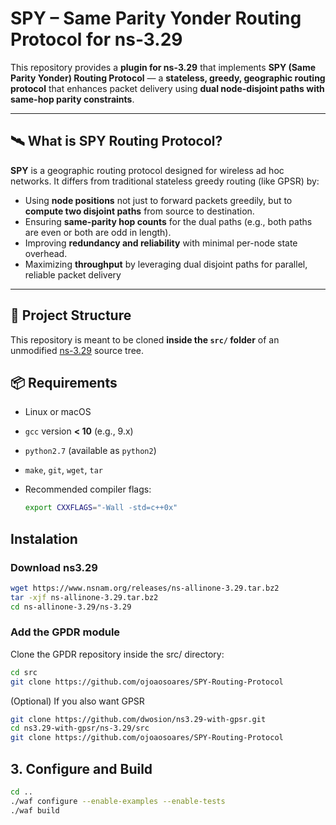 # SPY – Same Parity Yonder Routing Protocol for ns-3.29

This repository provides a **plugin for ns-3.29** that implements **SPY (Same Parity Yonder) Routing Protocol** — a **stateless, greedy, geographic routing protocol** that enhances packet delivery using **dual node-disjoint paths with same-hop parity constraints**.

---

## 🛰️ What is SPY Routing Protocol?

**SPY** is a geographic routing protocol designed for wireless ad hoc networks. It differs from traditional stateless greedy routing (like GPSR) by:

- Using **node positions** not just to forward packets greedily, but to **compute two disjoint paths** from source to destination.
- Ensuring **same-parity hop counts** for the dual paths (e.g., both paths are even or both are odd in length).
- Improving **redundancy and reliability** with minimal per-node state overhead.
- Maximizing **throughput** by leveraging dual disjoint paths for parallel, reliable packet delivery

---

## 📁 Project Structure

This repository is meant to be cloned **inside the `src/` folder** of an unmodified [ns-3.29](https://www.nsnam.org) source tree.

## 📦 Requirements

- Linux or macOS
- `gcc` version **< 10** (e.g., 9.x)
- `python2.7` (available as `python2`)
- `make`, `git`, `wget`, `tar`
- Recommended compiler flags:
  
  ```bash
  export CXXFLAGS="-Wall -std=c++0x"
  ```

## Instalation

### Download ns3.29

```bash
wget https://www.nsnam.org/releases/ns-allinone-3.29.tar.bz2
tar -xjf ns-allinone-3.29.tar.bz2
cd ns-allinone-3.29/ns-3.29
```

### Add the GPDR module

Clone the GPDR repository inside the src/ directory:

```bash
cd src
git clone https://github.com/ojoaosoares/SPY-Routing-Protocol
```

(Optional) If you also want GPSR

```bash
git clone https://github.com/dwosion/ns3.29-with-gpsr.git
cd ns3.29-with-gpsr/ns-3.29/src
git clone https://github.com/ojoaosoares/SPY-Routing-Protocol
```

## 3. Configure and Build

```bash
cd ..
./waf configure --enable-examples --enable-tests
./waf build
```